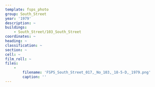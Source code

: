 ```yaml
---
template: fsps_photo
group: South_Street
year: '1979'
description: ~
buildings:
    - South_Street/103_South_Street
coordinates: ~
heading: ~
classification: ~
section: ~
cell: ~
film_roll: ~
files:
    -
        filename: 'FSPS_South_Street_017,_No_103,_18-5-D,_1979.png'
        caption: ''
---
```


